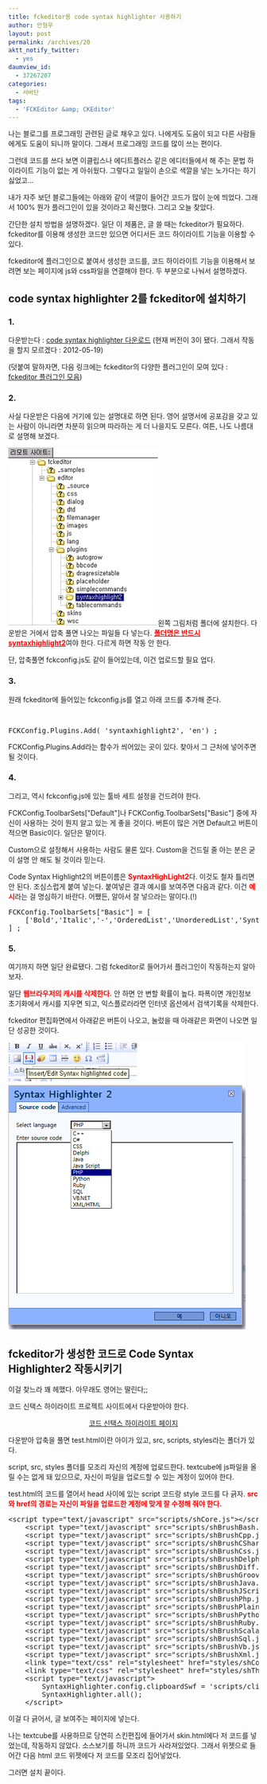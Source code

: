 ```yaml
---
title: fckeditor용 code syntax highlighter 사용하기
author: 안형우
layout: post
permalink: /archives/20
aktt_notify_twitter:
  - yes
daumview_id:
  - 37267207
categories:
  - 서버단
tags:
  - 'FCKEditor &amp; CKEditor'
---
```

나는 블로그를 프로그래밍 관련된 글로 채우고 있다. 나에게도 도움이 되고 다른 사람들에게도 도움이 되니까 말이다. 그래서 프로그래밍 코드를 많이 쓰는 편이다.

그런데 코드를 쓰다 보면 이클립스나 에디트플러스 같은 에디터들에서 해 주는 문법 하이라이트 기능이 없는 게 아쉬웠다. 그렇다고 일일이 손으로 색깔을 넣는 노가다는 하기 싫었고&#8230;

내가 자주 보던 블로그들에는 아래와 같이 색깔이 들어간 코드가 많이 눈에 띄었다. 그래서 100% 뭔가 플러그인이 있을 것이라고 확신했다. 그리고 오늘 찾았다.

간단한 설치 방법을 설명하겠다. 일단 이 제품은, 글 쓸 때는 fckeditor가 필요하다. fckeditor를 이용해 생성한 코드만 있으면 어디서든 코드 하이라이트 기능을 이용할 수 있다.

fckeditor에 플러그인으로 붙여서 생성한 코드를, 코드 하이라이트 기능을 이용해서 보려면 보는 페이지에 js와 css파일을 연결해야 한다. 두 부분으로 나눠서 설명하겠다.

## code syntax highlighter 2를 fckeditor에 설치하기

### 1.

다운받는다 : <a href="http://alexgorbatchev.com/SyntaxHighlighter/download/" target="_blank">code syntax highlighter 다운로드</a> (현재 버전이 3이 됐다. 그래서 작동을 할지 모르겠다 : 2012-05-19)

(덧붙여 말하자면, 다음 링크에는 fckeditor의 다양한 플러그인이 모여 있다 : <a href="http://sourceforge.net/tracker/?group_id=75348&atid=737639" target="_blank">fckeditor 플러그인 모음</a>)

### 2.

사실 다운받은 다음에 거기에 있는 설명대로 하면 된다. 영어 설명서에 공포감을 갖고 있는 사람이 아니라면 차분히 읽으며 따라하는 게 더 나을지도 모른다. 여튼, 나도 나름대로 설명해 보겠다.

<img class="alignleft" src="/uploads/legacy/old-images/1/cfile22.uf.150AF7564D4BC8632F83C7.jpg" alt="" width="301" height="358" />왼쪽 그림처럼 폴더에 설치한다. 다운받은 거에서 압축 풀면 나오는 파일들 다 넣는다. <span style="text-decoration: underline;"><strong><span style="color: #ff0000;">폴더명은 반드시 syntaxhighlight2</span></strong></span>여야 한다. 다르게 하면 작동 안 한다.

단, 압축풀면 fckconfig.js도 같이 들어있는데, 이건 업로드할 필요 업다.

### 3.

원래 fckeditor에 들어있는 fckconfig.js를 열고 아래 코드를 추가해 준다.

<div style="clear: both; color: white;">
  .
</div>

<pre class="brush: jscript;gutter: false; ">FCKConfig.Plugins.Add( &#039;syntaxhighlight2&#039;, &#039;en&#039;) ;</pre>

FCKConfig.Plugins.Add라는 함수가 씌어있는 곳이 있다. 찾아서 그 근처에 넣어주면 될 것이다.

### 4.

그리고, 역시 fckconfig.js에 있는 툴바 세트 설정을 건드려야 한다.

FCKConfig.ToolbarSets["Default"]나 FCKConfig.ToolbarSets["Basic"] 중에 자신이 사용하는 것이 뭔지 알고 있는 게 좋을 것이다. 버튼이 많은 거면 Default고 버튼이 적으면 Basic이다. 일단은 말이다.

Custom으로 설정해서 사용하는 사람도 물론 있다. Custom을 건드릴 줄 아는 분은 굳이 설명 안 해도 될 것이라 믿는다.

Code Syntax Highlight2의 버튼이름은 <span style="color: #ff0000;"><strong>SyntaxHighLight2</strong></span>다. 이것도 철자 틀리면 안 된다. 조심스럽게 붙여 넣는다. 붙여넣은 결과 예시를 보여주면 다음과 같다. 이건 <span style="color: #ff0000;"><strong>예시</strong></span>라는 걸 명심하기 바란다. 어쨌든, 알아서 잘 넣으라는 말이다.(!)

<pre class="brush: jscript;gutter: false; ">FCKConfig.ToolbarSets["Basic"] = [
	[&#039;Bold&#039;,&#039;Italic&#039;,&#039;-&#039;,&#039;OrderedList&#039;,&#039;UnorderedList&#039;,&#039;SyntaxHighLight2&#039;,&#039;-&#039;,&#039;Link&#039;,&#039;Unlink&#039;,&#039;-&#039;,&#039;About&#039;]
] ;</pre>

### 5.

여기까지 하면 일단 완료됐다. 그럼 fckeditor로 들어가서 플러그인이 작동하는지 알아보자.

일단 <span style="color: #ff0000;"><strong>웹브라우저의 캐시를 삭제한다.</strong></span> 안 하면 안 변할 확률이 높다. 파폭이면 개인정보 초기화에서 캐시를 지우면 되고, 익스플로러라면 인터넷 옵션에서 검색기록을 삭제한다.

fckeditor 편집화면에서 아래같은 버튼이 나오고, 눌렀을 때 아래같은 화면이 나오면 일단 성공한 것이다.

<img class="aligncenter" src="/uploads/legacy/old-images/1/cfile9.uf.120B09534D4BC86307C697.png" alt="" width="478" height="578" />

## fckeditor가 생성한 코드로 Code Syntax Highlighter2 작동시키기

이걸 찾느라 꽤 헤맸다. 아무래도 영어는 딸린다;;

코드 신택스 하이라이트 프로젝트 사이트에서 다운받아야 한다.

<p style="text-align: center;">
  <a title="[http://alexgorbatchev.com/SyntaxHighlighter/]로 이동합니다." href="http://alexgorbatchev.com/SyntaxHighlighter/" target="_blank">코</a><a title="[http://alexgorbatchev.com/SyntaxHighlighter/]로 이동합니다." href="http://alexgorbatchev.com/SyntaxHighlighter/" target="_blank">드 신택스 하이라이트 페이지</a>
</p>

다운받아 압축을 풀면 test.html이란 아이가 있고, src, scripts, styles라는 폴더가 있다.

script, src, styles 폴더를 모조리 자신의 계정에 업로드한다. textcube에 js파일을 올릴 수는 없게 돼 있으므로, 자신이 파일을 업로드할 수 있는 계정이 있어야 한다.

test.html의 코드를 열어서 head 사이에 있는 script 코드랑 style 코드를 다 긁자. <span style="color: #ff0000;"><strong>src와 href의 경로는 자신이 파일을 업로드한 계정에 맞게 잘 수정해 줘야 한다.</strong></span>

<pre class="brush: xhtml;">&lt;script type="text/javascript" src="scripts/shCore.js"&gt;&lt;/script&gt;
	&lt;script type="text/javascript" src="scripts/shBrushBash.js"&gt;&lt;/script&gt;
	&lt;script type="text/javascript" src="scripts/shBrushCpp.js"&gt;&lt;/script&gt;
	&lt;script type="text/javascript" src="scripts/shBrushCSharp.js"&gt;&lt;/script&gt;
	&lt;script type="text/javascript" src="scripts/shBrushCss.js"&gt;&lt;/script&gt;
	&lt;script type="text/javascript" src="scripts/shBrushDelphi.js"&gt;&lt;/script&gt;
	&lt;script type="text/javascript" src="scripts/shBrushDiff.js"&gt;&lt;/script&gt;
	&lt;script type="text/javascript" src="scripts/shBrushGroovy.js"&gt;&lt;/script&gt;
	&lt;script type="text/javascript" src="scripts/shBrushJava.js"&gt;&lt;/script&gt;
	&lt;script type="text/javascript" src="scripts/shBrushJScript.js"&gt;&lt;/script&gt;
	&lt;script type="text/javascript" src="scripts/shBrushPhp.js"&gt;&lt;/script&gt;
	&lt;script type="text/javascript" src="scripts/shBrushPlain.js"&gt;&lt;/script&gt;
	&lt;script type="text/javascript" src="scripts/shBrushPython.js"&gt;&lt;/script&gt;
	&lt;script type="text/javascript" src="scripts/shBrushRuby.js"&gt;&lt;/script&gt;
	&lt;script type="text/javascript" src="scripts/shBrushScala.js"&gt;&lt;/script&gt;
	&lt;script type="text/javascript" src="scripts/shBrushSql.js"&gt;&lt;/script&gt;
	&lt;script type="text/javascript" src="scripts/shBrushVb.js"&gt;&lt;/script&gt;
	&lt;script type="text/javascript" src="scripts/shBrushXml.js"&gt;&lt;/script&gt;
	&lt;link type="text/css" rel="stylesheet" href="styles/shCore.css"/&gt;
	&lt;link type="text/css" rel="stylesheet" href="styles/shThemeDefault.css"/&gt;
	&lt;script type="text/javascript"&gt;
		SyntaxHighlighter.config.clipboardSwf = &#039;scripts/clipboard.swf&#039;;
		SyntaxHighlighter.all();
	&lt;/script&gt;</pre>

이걸 다 긁어서, 글 보여주는 페이지에 넣는다.

나는 textcube를 사용하므로 당연히 스킨편집에 들어가서 skin.html에다 저 코드를 넣었는데, 작동하지 않았다. 소스보기를 하니까 코드가 사라져있었다. 그래서 위젯으로 들어간 다음 html 코드 위젯에다 저 코드를 모조리 집어넣었다.

그러면 설치 끝이다.